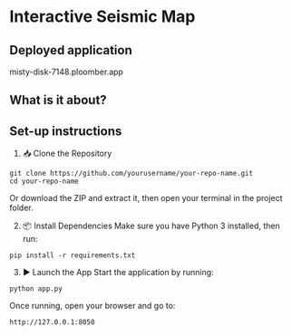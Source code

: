# Interactive Seismic Map

## Deployed application
misty-disk-7148.ploomber.app

## What is it about?


## Set-up instructions
1. 📥 Clone the Repository
```
git clone https://github.com/yourusername/your-repo-name.git
cd your-repo-name
```
Or download the ZIP and extract it, then open your terminal in the project folder.

2. 📦 Install Dependencies
Make sure you have Python 3 installed, then run:
```
pip install -r requirements.txt
```

3. ▶️ Launch the App
Start the application by running:
```
python app.py
```
Once running, open your browser and go to:
```
http://127.0.0.1:8050
```
